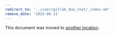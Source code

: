 ```yaml
---
redirect_to: '../user/gitlab_duo_chat/_index.md'
remove_date: '2025-06-11'
---
```


<!-- markdownlint-disable -->
<!-- vale off -->

This document was moved to [another location](gitlab_duo_chat/_index.md).

<!-- This redirect file can be deleted after <2025-06-11>. -->
<!-- Redirects that point to other docs in the same project expire in three months. -->
<!-- Redirects that point to docs in a different project or site (for example, link is not relative and starts with `https:`) expire in one year. -->
<!-- Before deletion, see: https://docs.gitlab.com/ee/development/documentation/redirects.html -->
